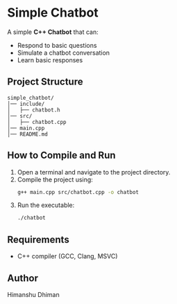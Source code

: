 # Simple Chatbot

A simple **C++ Chatbot** that can:

- Respond to basic questions
- Simulate a chatbot conversation
- Learn basic responses

## Project Structure
```
simple_chatbot/
│── include/
│   ├── chatbot.h
│── src/
│   ├── chatbot.cpp
│── main.cpp
│── README.md
```

## How to Compile and Run
1. Open a terminal and navigate to the project directory.
2. Compile the project using:
   ```sh
   g++ main.cpp src/chatbot.cpp -o chatbot
   ```
3. Run the executable:
   ```sh
   ./chatbot
   ```

## Requirements
- C++ compiler (GCC, Clang, MSVC)

## Author
Himanshu Dhiman

